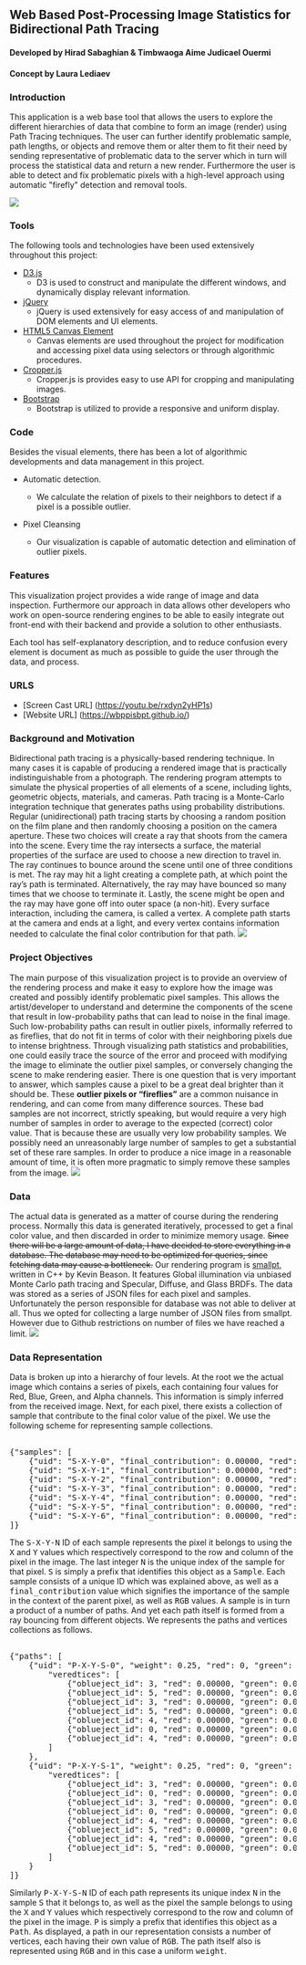 ## Web Based Post-Processing Image Statistics for Bidirectional Path Tracing 
#### Developed by Hirad Sabaghian & Timbwaoga Aime Judicael Ouermi 
#### Concept by Laura Lediaev 

### Introduction 
This application is a web base tool that allows the users to explore the different hierarchies of data that combine to form an image (render) using Path Tracing techniques. The user can further identify problematic sample, path lengths, or objects and remove them or alter them to fit their need by sending representative of problematic data to the server which in turn will process the statistical data and return a new render. Furthermore the user is able to detect and fix problematic pixels with a high-level approach using automatic "firefly" detection and removal tools. 

![](http://kbladin.se/dmt_projects/img/monte_carlo/bunny_glass2.png) 

### Tools 
The following tools and technologies have been used extensively throughout this project: 
* [D3.js](https://d3js.org/) 
	* D3 is used to construct and manipulate the different windows, and dynamically display relevant information.
* [jQuery](https://jquery.com/) 
	* jQuery is used extensively for easy access of and manipulation of DOM elements and UI elements.
* [HTML5 Canvas Element](https://developer.mozilla.org/en-US/docs/Web/API/Canvas_API) 
	* Canvas elements are used throughout the project for modification and accessing pixel data using selectors or through algorithmic procedures.
* [Cropper.js](https://github.com/fengyuanchen/cropper) 
	* Cropper.js is provides easy to use API for cropping and manipulating images.
* [Bootstrap](http://getbootstrap.com/) 
	* Bootstrap is utilized to provide a responsive and uniform display.
	
### Code
Besides the visual elements, there has been a lot of algorithmic developments and data management in this project.
  
* Automatic detection.
	 * We calculate the relation of pixels to their neighbors to detect if a pixel is a possible outlier. 

* Pixel Cleansing
	 * Our visualization is capable of automatic detection and elimination of outlier pixels.

### Features
This visualization project provides a wide range of image and data inspection. Furthermore our approach in data allows other developers who work on open-source rendering engines to be able to easily integrate out front-end with their backend and provide a solution to other enthusiasts. 

Each tool has self-explanatory description, and to reduce confusion every element is document as much as possible to guide the user through the data, and process.

### URLS
* [Screen Cast URL] (https://youtu.be/rxdyn2yHP1s)
* [Website URL] (https://wbppisbpt.github.io/)

### Background and Motivation 
Bidirectional path tracing is a physically-based rendering technique. In many cases it is capable of producing a rendered image that is practically indistinguishable from a photograph. The rendering program attempts to simulate the physical properties of all elements of a scene, including lights, geometric objects, materials, and cameras. Path tracing is a Monte-Carlo integration technique that generates paths using probability distributions. Regular (unidirectional) path tracing starts by choosing a random position on the film plane and then randomly choosing a position on the camera aperture. These two choices will create a ray that shoots from the camera into the scene. Every time the ray intersects a surface, the material properties of the surface are used to choose a new direction to travel in. The ray continues to bounce around the scene until one of three conditions is met. The ray may hit a light creating a complete path, at which point the ray’s path is terminated. Alternatively, the ray may have bounced so many times that we choose to terminate it. Lastly, the scene might be open and the ray may have gone off into outer space (a non-hit). Every surface interaction, including the camera, is called a vertex. A complete path starts at the camera and ends at a light, and every vertex contains information needed to calculate the final color contribution for that path. ![](http://graphics.stanford.edu/~henrik/images/imgs/cbox_pathtracing.jpg) 

### Project Objectives 
The main purpose of this visualization project is to provide an overview of the rendering process and make it easy to explore how the image was created and possibly identify problematic pixel samples. This allows the artist/developer to understand and determine the components of the scene that result in low-probability paths that can lead to noise in the final image. Such low-probability paths can result in outlier pixels, informally referred to as fireflies, that do not fit in terms of color with their neighboring pixels due to intense brightness. Through visualizing path statistics and probabilities, one could easily trace the source of the error and proceed with modifying the image to eliminate the outlier pixel samples, or conversely changing the scene to make rendering easier. There is one question that is very important to answer, which samples cause a pixel to be a great deal brighter than it should be. These **outlier pixels or “fireflies”** are a common nuisance in rendering, and can come from many difference sources. These bad samples are not incorrect, strictly speaking, but would require a very high number of samples in order to average to the expected (correct) color value. That is because these are usually very low probability samples. We possibly need an unreasonably large number of samples to get a substantial set of these rare samples. In order to produce a nice image in a reasonable amount of time, it is often more pragmatic to simply remove these samples from the image. ![](https://4.bp.blogspot.com/-dOR9w1pz7OU/VvjAk-l4OgI/AAAAAAAAA-k/bXjuYDtFYAIEaWuPLLy_taIPrai5i6vMw/s1600/25v36.png) 

### Data
The actual data is generated as a matter of course during the rendering process. Normally this data is generated iteratively, processed to get a final color value, and then discarded in order to minimize memory usage. <strike>Since there will be a large amount of data, I have decided to store everything in a database. The database may need to be optimized for queries, since fetching data may cause a bottleneck.</strike> Our rendering program is [smallpt](http://www.kevinbeason.com/smallpt/), written in C++ by Kevin Beason. It features Global illumination via unbiased Monte Carlo path tracing and Specular, Diffuse, and Glass BRDFs. The data was stored as a series of JSON files for each pixel and samples. Unfortunately the person responsible for database was not able to deliver at all. Thus we opted for collecting a large number of JSON files from smallpt. However due to Github restrictions on number of files we have reached a limit. ![](http://i.imgur.com/lqspf3w.png) 

### Data Representation
Data is broken up into a hierarchy of four levels. At the root we the actual image which contains a series of pixels, each containing four values for Red, Blue, Green, and Alpha channels. This information is simply inferred from the received image. Next, for each pixel, there exists a collection of sample that contribute to the final color value of the pixel. We use the following scheme for representing sample collections.

<pre>                        
{"samples": [
	{"uid": "S-X-Y-0", "final_contribution": 0.00000, "red": 0.00000, "green": 0.00000, "blue": 0.00000},
	{"uid": "S-X-Y-1", "final_contribution": 0.00000, "red": 0.00000, "green": 0.00000, "blue": 0.00000},
	{"uid": "S-X-Y-2", "final_contribution": 0.00000, "red": 0.00000, "green": 0.00000, "blue": 0.00000},
	{"uid": "S-X-Y-3", "final_contribution": 0.00000, "red": 0.00000, "green": 0.00000, "blue": 0.00000},
	{"uid": "S-X-Y-4", "final_contribution": 0.00000, "red": 0.00000, "green": 0.00000, "blue": 0.00000},
	{"uid": "S-X-Y-5", "final_contribution": 0.00000, "red": 0.00000, "green": 0.00000, "blue": 0.00000},
	{"uid": "S-X-Y-6", "final_contribution": 0.00000, "red": 0.00000, "green": 0.00000, "blue": 0.00000},
]}
</pre>

The <kbd>S-X-Y-N</kbd> ID of each sample represents the pixel it belongs to using the <kbd>X</kbd> and <kbd>Y</kbd> values which respectively correspond to the row and column of the pixel in the image. The last integer <kbd>N</kbd> is the unique index of the sample for that pixel. <kbd>S</kbd> is simply a prefix that identifies this object as a <kbd>Sample</kbd>. Each sample consists of a unique ID which was explained above, as well as a <kbd>final_contribution</kbd> value which signifies the importance of the sample in the context of the parent pixel, as well as <kbd>RGB</kbd> values. A sample is in turn a product of a number of paths. And yet each path itself is formed from a ray bouncing from different objects. We represents the paths and vertices collections as follows.

<pre>                        
{"paths": [
	{"uid": "P-X-Y-S-0", "weight": 0.25, "red": 0, "green": 0, "blue": 0,
		"veredtices": [
			{"oblueject_id": 3, "red": 0.00000, "green": 0.00000, "blue": 0.00000},
			{"oblueject_id": 5, "red": 0.00000, "green": 0.00000, "blue": 0.00000},
			{"oblueject_id": 3, "red": 0.00000, "green": 0.00000, "blue": 0.00000},
			{"oblueject_id": 5, "red": 0.00000, "green": 0.00000, "blue": 0.00000},
			{"oblueject_id": 4, "red": 0.00000, "green": 0.00000, "blue": 0.00000},
			{"oblueject_id": 0, "red": 0.00000, "green": 0.00000, "blue": 0.00000},
			{"oblueject_id": 4, "red": 0.00000, "green": 0.00000, "blue": 0.00000}
		]
	},
	{"uid": "P-X-Y-S-1", "weight": 0.25, "red": 0, "green": 0, "blue": 0,
		"veredtices": [
			{"oblueject_id": 3, "red": 0.00000, "green": 0.00000, "blue": 0.00000},
			{"oblueject_id": 0, "red": 0.00000, "green": 0.00000, "blue": 0.00000},
			{"oblueject_id": 3, "red": 0.00000, "green": 0.00000, "blue": 0.00000},
			{"oblueject_id": 0, "red": 0.00000, "green": 0.00000, "blue": 0.00000},
			{"oblueject_id": 4, "red": 0.00000, "green": 0.00000, "blue": 0.00000},
			{"oblueject_id": 5, "red": 0.00000, "green": 0.00000, "blue": 0.00000},
			{"oblueject_id": 4, "red": 0.00000, "green": 0.00000, "blue": 0.00000},
			{"oblueject_id": 5, "red": 0.00000, "green": 0.00000, "blue": 0.00000}
		]
	}
]} 
</pre>

Similarly <kbd>P-X-Y-S-N</kbd> ID of each path represents its unique index <kbd>N</kbd> in the sample <kbd>S</kbd> that it belongs to, as well as the pixel the sample belongs to using the <kbd>X</kbd> and <kbd>Y</kbd> values which respectively correspond to the row and column of the pixel in the image. <kbd>P</kbd> is simply a prefix that identifies this object as a <kbd>Path</kbd>. As displayed, a path in our representation consists a number of vertices, each having their own value of <kbd>RGB</kbd>. The path itself also is represented using <kbd>RGB</kbd> and in this case a uniform <kbd>weight</kbd>.
